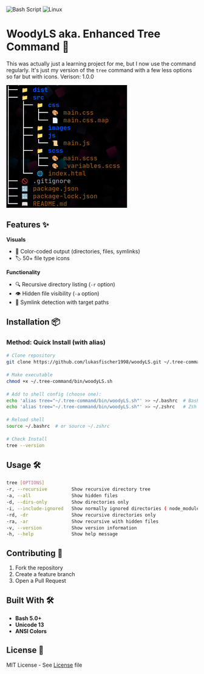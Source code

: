 ![Bash Script](https://img.shields.io/badge/bash_script-%23121011.svg?style=for-the-badge&logo=gnu-bash&logoColor=white)
![Linux](https://img.shields.io/badge/Linux-FCC624?style=for-the-badge&logo=linux&logoColor=black)

# WoodyLS aka. Enhanced Tree Command 🌳

This was actually just a learning project for me, but I now use the command regularly. It's just my version of the `tree` command with a few less options so far but with icons. Verison: 1.0.0

![Example Output](showcase.png)

## Features ✨

**Visuals**
- 🎨 Color-coded output (directories, files, symlinks)
- 🏷️ 50+ file type icons

**Functionality**
- 🔍 Recursive directory listing (`-r` option)
- 👁️ Hidden file visibility (`-a` option)
- 🔗 Symlink detection with target paths

## Installation 📦

### Method: Quick Install (with alias)
```bash
# Clone repository
git clone https://github.com/lukasfischer1998/woodyLS.git ~/.tree-command

# Make executable
chmod +x ~/.tree-command/bin/woodyLS.sh

# Add to shell config (choose one):
echo 'alias tree="~/.tree-command/bin/woodyLS.sh"' >> ~/.bashrc  # Bash
echo 'alias tree="~/.tree-command/bin/woodyLS.sh"' >> ~/.zshrc   # Zsh

# Reload shell
source ~/.bashrc  # or source ~/.zshrc

# Check Install
tree --version
```

## Usage 🛠️

```bash
tree [OPTIONS]
-r, --recursive         Show recursive directory tree
-a, --all               Show hidden files
-d, --dirs-only         Show directories only
-i, --include-ignored   Show normally ignored directories ( node_modules etc.)
-rd, -dr                Show recursive directories only
-ra, -ar                Show recursive with hidden files
-v, --version           Show version information
-h, --help              Show help message
```

## Contributing 🤝

1. Fork the repository
2. Create a feature branch
3. Open a Pull Request

## Built With 🛠️

- **Bash 5.0+**
- **Unicode 13**
- **ANSI Colors**


## License 📜
MIT License - See [License](LICENSE) file
